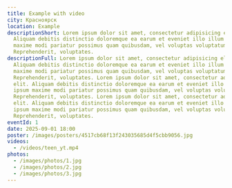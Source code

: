 ```yaml
---
title: Example with video
city: Красноярск
location: Example
descriptionShort: Lorem ipsum dolor sit amet, consectetur adipisicing elit.
  Aliquam debitis distinctio doloremque ea earum et eveniet illo illum ipsum
  maxime modi pariatur possimus quam quibusdam, vel voluptas voluptatum!
  Reprehenderit, voluptates.
descriptionFull: Lorem ipsum dolor sit amet, consectetur adipisicing elit.
  Aliquam debitis distinctio doloremque ea earum et eveniet illo illum ipsum
  maxime modi pariatur possimus quam quibusdam, vel voluptas voluptatum!
  Reprehenderit, voluptates. Lorem ipsum dolor sit amet, consectetur adipisicing
  elit. Aliquam debitis distinctio doloremque ea earum et eveniet illo illum
  ipsum maxime modi pariatur possimus quam quibusdam, vel voluptas voluptatum!
  Reprehenderit, voluptates. Lorem ipsum dolor sit amet, consectetur adipisicing
  elit. Aliquam debitis distinctio doloremque ea earum et eveniet illo illum
  ipsum maxime modi pariatur possimus quam quibusdam, vel voluptas voluptatum!
  Reprehenderit, voluptates.
eventId: 1
date: 2025-09-01 18:00
poster: /images/posters/4517cb68f13f243035685d4f5cbb9056.jpg
videos:
  - /videos/teen_yt.mp4
photos:
  - /images/photos/1.jpg
  - /images/photos/2.jpg
  - /images/photos/3.jpg
---
```

